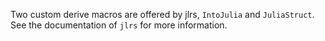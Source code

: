 Two custom derive macros are offered by jlrs, `IntoJulia` and `JuliaStruct`. See the documentation of `jlrs` for more information.
